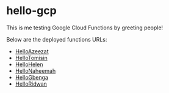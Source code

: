 # hello-gcp

This is me testing Google Cloud Functions by greeting people!

Below are the deployed functions URLs:

- [HelloAzeezat](https://us-central1-hello-gcp-308315.cloudfunctions.net/HelloAzeezat)
- [HelloTomisin](https://us-central1-hello-gcp-308315.cloudfunctions.net/HelloTomisin)
- [HelloHelen](https://us-central1-hello-gcp-308315.cloudfunctions.net/HelloHelen)
- [HelloNaheemah](https://us-central1-hello-gcp-308315.cloudfunctions.net/HelloNaheemah)
- [HelloGbenga](https://us-central1-hello-gcp-308315.cloudfunctions.net/HelloGbenga)
- [HelloRidwan](https://us-central1-hello-gcp-308315.cloudfunctions.net/HelloRidwan)
